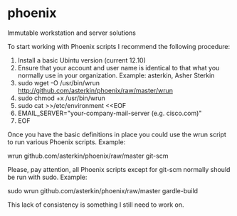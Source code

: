 phoenix
=======

Immutable workstation and server solutions

To start working with Phoenix scripts I recommend the following procedure:

  1. Install a basic Ubintu version (current 12.10)
  2. Ensure that your account and user name is identical to that what you normally use in your organization. Example: asterkin, Asher Sterkin
  2. sudo wget -O /usr/bin/wrun http://github.com/asterkin/phoenix/raw/master/wrun
  3. sudo chmod +x /usr/bin/wrun
  4. sudo cat >>/etc/environment <<EOF
  5. EMAIL_SERVER="your-company-mail-server (e.g. cisco.com)"
  6. EOF

Once you have the basic definitions in place you could use the wrun script to run various Phoenix scripts. Example:

wrun github.com/asterkin/phoenix/raw/master git-scm

Please, pay attention, all Phoenix scripts except for git-scm normally should be run with sudo. Example:

sudo wrun github.com/asterkin/phoenix/raw/master gardle-build

This lack of consistency is something I still need to work on.


  

 
  


